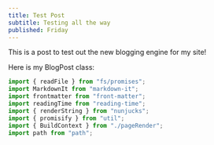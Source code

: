 ```yaml
---
title: Test Post
subtitle: Testing all the way
published: Friday
---
```


This is a post to test out the new blogging engine for my site!

Here is my BlogPost class:

```typescript
import { readFile } from "fs/promises";
import MarkdownIt from "markdown-it";
import frontmatter from "front-matter";
import readingTime from "reading-time";
import { renderString } from "nunjucks";
import { promisify } from "util";
import { BuildContext } from "./pageRender";
import path from "path";
```